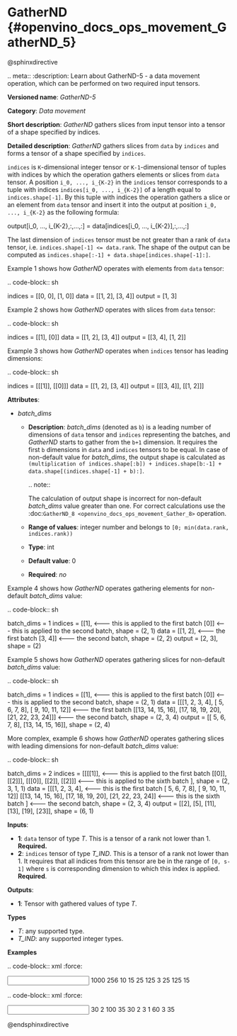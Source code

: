 # GatherND {#openvino_docs_ops_movement_GatherND_5}


@sphinxdirective

.. meta::
  :description: Learn about GatherND-5 - a data movement operation, 
                which can be performed on two required input tensors.

**Versioned name**: *GatherND-5*

**Category**: *Data movement*

**Short description**: *GatherND* gathers slices from input tensor into a tensor of a shape specified by indices.

**Detailed description**: *GatherND* gathers slices from ``data`` by ``indices`` and forms a tensor of a shape specified by ``indices``.

``indices`` is ``K``-dimensional integer tensor or ``K-1``-dimensional tensor of tuples with indices by which 
the operation gathers elements or slices from ``data`` tensor. A position ``i_0, ..., i_{K-2}`` in the ``indices`` 
tensor corresponds to a tuple with indices ``indices[i_0, ..., i_{K-2}]`` of a length equal to ``indices.shape[-1]``. 
By this tuple with indices the operation gathers a slice or an element from ``data`` tensor and insert it into the 
output at position ``i_0, ..., i_{K-2}`` as the following formula:

output[i_0, ..., i_{K-2},:,...,:] = data[indices[i_0, ..., i_{K-2}],:,...,:]

The last dimension of `indices` tensor must be not greater than a rank of `data` tensor, i.e. `indices.shape[-1] <= data.rank`.
The shape of the output can be computed as `indices.shape[:-1] + data.shape[indices.shape[-1]:]`.

Example 1 shows how *GatherND* operates with elements from `data` tensor:

.. code-block:: sh

   indices = [[0, 0],
              [1, 0]]
   data    = [[1, 2],
              [3, 4]]
   output  = [1, 3]


Example 2 shows how *GatherND* operates with slices from ``data`` tensor:

.. code-block:: sh

   indices = [[1], [0]]
   data    = [[1, 2],
              [3, 4]]
   output  = [[3, 4],
              [1, 2]]


Example 3 shows how *GatherND* operates when `indices` tensor has leading dimensions:

.. code-block:: sh

   indices = [[[1]], [[0]]]
   data    = [[1, 2],
              [3, 4]]
   output  = [[[3, 4]],
              [[1, 2]]]


**Attributes**:

* *batch_dims*

  * **Description**: *batch_dims* (denoted as ``b``) is a leading number of dimensions of ``data`` tensor 
    and ``indices`` representing the batches, and *GatherND* starts to gather from the ``b+1`` dimension.
    It requires the first ``b`` dimensions in ``data`` and ``indices`` tensors to be equal.
    In case of non-default value for *batch_dims*, the output shape is calculated as
    ``(multiplication of indices.shape[:b]) + indices.shape[b:-1] + data.shape[(indices.shape[-1] + b):]``.
    
    .. note::
        
       The calculation of output shape is incorrect for non-default *batch_dims* value greater than one.
       For correct calculations use the :doc:`GatherND_8 <openvino_docs_ops_movement_Gather_8>` operation.

  * **Range of values**: integer number and belongs to ``[0; min(data.rank, indices.rank))``
  * **Type**: int
  * **Default value**: 0
  * **Required**: *no*

Example 4 shows how *GatherND* operates gathering elements for non-default *batch_dims* value:

.. code-block:: sh

   batch_dims = 1
   indices = [[1],    <--- this is applied to the first batch
              [0]]    <--- this is applied to the second batch, shape = (2, 1)
   data    = [[1, 2], <--- the first batch
              [3, 4]] <--- the second batch, shape = (2, 2)
   output  = [2, 3], shape = (2)


Example 5 shows how *GatherND* operates gathering slices for non-default *batch_dims* value:

.. code-block:: sh

   batch_dims = 1
   indices = [[1], <--- this is applied to the first batch
              [0]] <--- this is applied to the second batch, shape = (2, 1)
   data    = [[[1,   2,  3,  4], [ 5,  6,  7,  8], [ 9, 10, 11, 12]]  <--- the first batch
              [[13, 14, 15, 16], [17, 18, 19, 20], [21, 22, 23, 24]]] <--- the second batch, shape = (2, 3, 4)
   output  = [[ 5,  6,  7,  8], [13, 14, 15, 16]], shape = (2, 4)


More complex, example 6 shows how *GatherND* operates gathering slices with leading dimensions 
for non-default *batch_dims* value:

.. code-block:: sh

   batch_dims = 2
   indices = [[[[1]], <--- this is applied to the first batch
               [[0]],
               [[2]]],
              [[[0]],
               [[2]],
               [[2]]] <--- this is applied to the sixth batch
             ], shape = (2, 3, 1, 1)
   data    = [[[1,   2,  3,  4], <--- this is the first batch
               [ 5,  6,  7,  8],
               [ 9, 10, 11, 12]]
              [[13, 14, 15, 16],
               [17, 18, 19, 20],
               [21, 22, 23, 24]] <--- this is the sixth batch
             ] <--- the second batch, shape = (2, 3, 4)
   output  = [[2], [5], [11], [13], [19], [23]], shape = (6, 1)


**Inputs**:

* **1**: ``data`` tensor of type *T*. This is a tensor of a rank not lower than 1. **Required.**
* **2**: ``indices`` tensor of type *T_IND*. This is a tensor of a rank not lower than 1.
  It requires that all indices from this tensor are be in the range of ``[0, s-1]`` where ``s`` is 
  corresponding dimension to which this index is applied. **Required**.

**Outputs**:

* **1**: Tensor with gathered values of type *T*.

**Types**

* *T*: any supported type.
* *T_IND*: any supported integer types.

**Examples**

.. code-block:: xml
   :force:

   <layer id="1" type="GatherND">
       <data batch_dims=0 />
       <input>
           <port id="0">
               <dim>1000</dim>
               <dim>256</dim>
               <dim>10</dim>
               <dim>15</dim>
           </port>
           <port id="1">
               <dim>25</dim>
               <dim>125</dim>
               <dim>3</dim>
           </port>
       </input>
       <output>
           <port id="3">
               <dim>25</dim>
               <dim>125</dim>
               <dim>15</dim>
           </port>
       </output>
   </layer>


.. code-block:: xml
   :force:

   <layer id="1" type="GatherND">
       <data batch_dims=2 />
       <input>
           <port id="0">
               <dim>30</dim>
               <dim>2</dim>
               <dim>100</dim>
               <dim>35</dim>
           </port>
           <port id="1">
               <dim>30</dim>
               <dim>2</dim>
               <dim>3</dim>
               <dim>1</dim>
           </port>
       </input>
       <output>
           <port id="3">
               <dim>60</dim>
               <dim>3</dim>
               <dim>35</dim>
           </port>
       </output>
   </layer>


@endsphinxdirective

